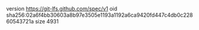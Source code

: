 version https://git-lfs.github.com/spec/v1
oid sha256:02a6f4bb30603a8b97e3505e1193a1192a6ca9420fd447c4db0c22860543721a
size 4931
